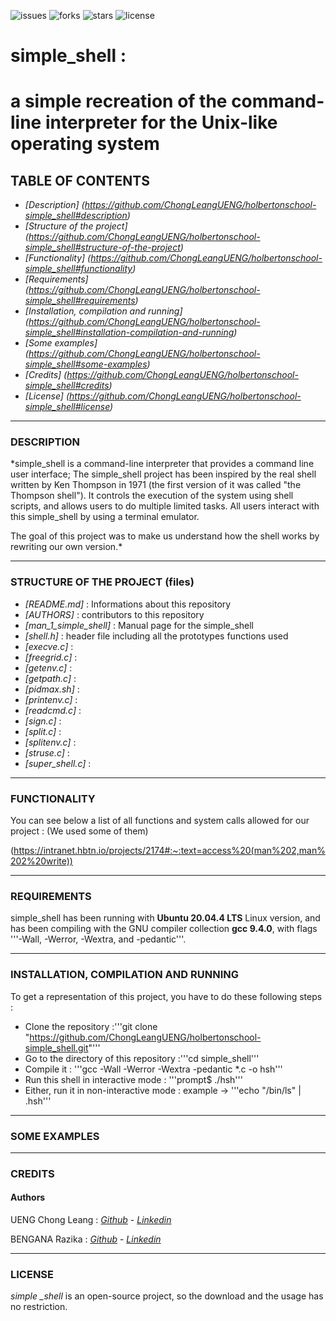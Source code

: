 ![issues](https://img.shields.io/github/issues/ChongLeangUENG/holbertonschool-simple_shell)
![forks](https://img.shields.io/github/forks/ChongLeangUENG/holbertonschool-simple_shell)
![stars](https://img.shields.io/github/stars/ChongLeangUENG/holbertonschool-simple_shell)
![license](https://img.shields.io/github/license/ChongLeangUENG/holbertonschool-simple_shell)


# simple_shell :
# a simple recreation of the command-line interpreter for the Unix-like operating system


## TABLE OF CONTENTS

- *[Description] (https://github.com/ChongLeangUENG/holbertonschool-simple_shell#description)*
- *[Structure of the project] (https://github.com/ChongLeangUENG/holbertonschool-simple_shell#structure-of-the-project)*
- *[Functionality] (https://github.com/ChongLeangUENG/holbertonschool-simple_shell#functionality)*
- *[Requirements] (https://github.com/ChongLeangUENG/holbertonschool-simple_shell#requirements)*
- *[Installation, compilation and running] (https://github.com/ChongLeangUENG/holbertonschool-simple_shell#installation-compilation-and-running)*
- *[Some examples] (https://github.com/ChongLeangUENG/holbertonschool-simple_shell#some-examples)*
- *[Credits] (https://github.com/ChongLeangUENG/holbertonschool-simple_shell#credits)*
- *[License] (https://github.com/ChongLeangUENG/holbertonschool-simple_shell#license)*

***

### DESCRIPTION

*simple_shell is a command-line interpreter that provides a command line user interface;
The simple_shell project has been inspired by the real shell written by Ken Thompson in 1971 (the first version of it was called "the Thompson shell").
It controls the execution of the system using shell scripts, and allows users to do multiple limited tasks.
All users interact with this simple_shell by using a terminal emulator.

The goal of this project was to make us understand how the shell works by rewriting our own version.*

***

### STRUCTURE OF THE PROJECT (files)

- *[README.md]* : Informations about this repository
- *[AUTHORS]* : contributors to this repository
- *[man_1_simple_shell]* : Manual page for the simple_shell
- *[shell.h]* : header file including all the prototypes functions used
- *[execve.c]* :
- *[freegrid.c]* :
- *[getenv.c]* :
- *[getpath.c]* :
- *[pidmax.sh]* :
- *[printenv.c]* :
- *[readcmd.c]* :
- *[sign.c]* :
- *[split.c]* :
- *[splitenv.c]* :
- *[struse.c]* :
- *[super_shell.c]* :

***

### FUNCTIONALITY

You can see below a list of all functions and system calls allowed for our project :
(We used some of them)


(https://intranet.hbtn.io/projects/2174#:~:text=access%20(man%202,man%202%20write))

***

### REQUIREMENTS

simple_shell has been running with **Ubuntu 20.04.4 LTS** Linux version, and has been compiling with the GNU compiler collection **gcc 9.4.0**, with flags '''-Wall, -Werror, -Wextra, and -pedantic'''.

***

### INSTALLATION, COMPILATION AND RUNNING

To get a representation of this project, you have to do these following steps :

- Clone the repository :'''git clone "https://github.com/ChongLeangUENG/holbertonschool-simple_shell.git"'''
- Go to the directory of this repository :'''cd simple_shell'''
- Compile it : '''gcc -Wall -Werror -Wextra -pedantic *.c -o hsh'''
- Run this shell in interactive mode : '''prompt$ ./hsh'''
- Either, run it in non-interactive mode : example -> '''echo "/bin/ls" | .hsh'''

***

### SOME EXAMPLES

***

### CREDITS

#### Authors

UENG Chong Leang : *[Github](https://github.com/ChongLeangUENG)* - *[Linkedin](https://www.linkedin.com/in/chong-leang-ueng-78521b23b/)*

BENGANA Razika : *[Github](https://github.com/Razika-Bengana)* - *[Linkedin](https://www.linkedin.com/in/razika-bengana-065284243/)*

***

### LICENSE

*simple _shell* is an open-source project, so the download and the usage has no restriction.
